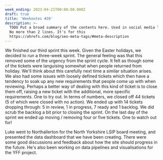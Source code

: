 ```yaml
---
week_ending: 2023-04-21T00:00:00.000Z
draft: true
title: 'Weeknotes #20'
description: >-
  TODO Put a broad summary of the contents here. Used in social media links etc.
  No more than 2 lines. It's for this
  https://ahrefs.com/blog/seo-meta-tags/#meta-description
---
```


We finished our third sprint this week. Given the Easter holidays, we decided to run a three-week sprint. The general feeling was that this removed some of the urgency from the sprint cycle. It felt as though some of the tickets were languising somewhat when people returned from holiday. We'll think about this carefully next time a similar situation arises. We also had some issues with loosely defined tickets which then have a tendency to soak up any new requirements that people come up with when reviewing. Perhaps a better way of dealing with this kind of ticket is to close them off, raising a new ticket with the additional, more specific requirements. One to try out. In terms of numbers, we closed off 44 tickets (5 of which were closed with no action). We ended up with 14 tickets dropping through: 5 in review, 1 in progress, 7 ready and 1 backlog. We did scrub the backlog a bit prior to closing the sprint. On the last day of the sprint we ended up moving / removing four or five tickets. One to watch out for!

Luke went to Northallerton for the North Yorkshire LSIP board meeting, and presented the data dashboard that we have been creating. There were some good discussions and feedback about how the site should progress in the future. He's also been working on data pipelines and visualisations for the YFF project. 

